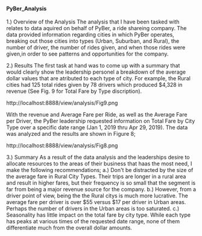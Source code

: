 #### **PyBer_Analysis**


1.) Overview of the Analysis
  The analysis that I have been tasked with relates to data aquired on behalf of PyBer, a ride shareing company.  The data provided information regarding cities in which PyBer operates, breaking out those cities into types (Urban, Suburban, and Rural), the number of driver, the number of rides given, and when those rides were given,in order to see patterns and opportunities for the company.
  
2.) Results
  The first task at hand was to come up with a summary that would clearly show the leadership personel a breakdown of the average dollar values that are atributed to each type of city.  For example, the Rural cities had 125 total rides given by 78 drivers which produced $4,328 in revenue (See Fig. 9 for Total Fare by Type discription).  
  
  http://localhost:8888/view/analysis/Fig9.png
  
  With the revenue and Average Fare per Ride, as well as the Average Fare per Driver, the PyBer leadership requested information on Total Fare by City Type over a specific date range (Jan 1, 2019 thru Apr 29, 2019).  The data was analyzed and the results are shown in Figure 8;
  
  http://localhost:8888/view/analysis/Fig8.png
  
  3.) Summary
    As a result of the data analysis and the leaderships desire to allocate resources to the areas of their business that haas the most need, I make the following recommendations;
    a.) Don't be distracted by the size of the average fare in Rural City Types.  Their trips are longer in a rural area and result in higher fares, but their frequency is so small that the segment is far from being a major revenue source for the company.
    b.) However, from a driver point of view, being the the Rural citys is much more lucrative.  The average fare per driver is over $55 versus $17 per driver in Urban areas.  Perhaps the number of drivers in the Urban areas is too saturated.
    c.) Seasonality has little impact on the total fare by city type.  While each type has peaks at various times of the requested date range, none of them differentiate much from the overall dollar amounts.
